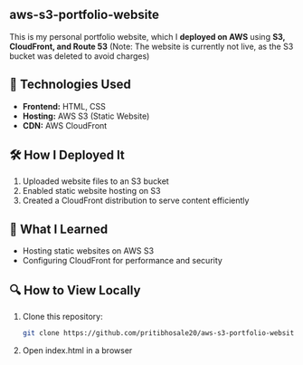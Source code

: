 ## aws-s3-portfolio-website
This is my personal portfolio website, which I **deployed on AWS** using **S3, CloudFront, and Route 53**
(Note: The website is currently not live, as the S3 bucket was deleted to avoid charges)

## 🚀 Technologies Used  
- **Frontend:** HTML, CSS  
- **Hosting:** AWS S3 (Static Website)  
- **CDN:** AWS CloudFront  

## 🛠 How I Deployed It  
1. Uploaded website files to an S3 bucket  
2. Enabled static website hosting on S3
3. Created a CloudFront distribution to serve content efficiently 

## 🎯 What I Learned  
- Hosting static websites on AWS S3  
- Configuring CloudFront for performance and security 

## 🔍 How to View Locally  
1. Clone this repository:  
   ```bash
   git clone https://github.com/pritibhosale20/aws-s3-portfolio-website.git

2. Open index.html in a browser   
